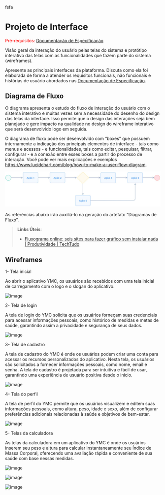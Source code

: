fsfa
# Projeto de Interface

<span style="color:red">Pré-requisitos: <a href="2-Especificação do Projeto.md"> Documentação de Especificação</a></span>

Visão geral da interação do usuário pelas telas do sistema e protótipo interativo das telas com as funcionalidades que fazem parte do sistema (wireframes).

 Apresente as principais interfaces da plataforma. Discuta como ela foi elaborada de forma a atender os requisitos funcionais, não funcionais e histórias de usuário abordados nas <a href="2-Especificação do Projeto.md"> Documentação de Especificação</a>.

## Diagrama de Fluxo

O diagrama apresenta o estudo do fluxo de interação do usuário com o sistema interativo e  muitas vezes sem a necessidade do desenho do design das telas da interface. Isso permite que o design das interações seja bem planejado e gere impacto na qualidade no design do wireframe interativo que será desenvolvido logo em seguida.

O diagrama de fluxo pode ser desenvolvido com “boxes” que possuem internamente a indicação dos principais elementos de interface - tais como menus e acessos - e funcionalidades, tais como editar, pesquisar, filtrar, configurar - e a conexão entre esses boxes a partir do processo de interação. Você pode ver mais explicações e exemplos https://www.lucidchart.com/blog/how-to-make-a-user-flow-diagram.

![Exemplo de Diagrama de Fluxo](img/diagramafluxo2.jpg)

As referências abaixo irão auxiliá-lo na geração do artefato “Diagramas de Fluxo”.

> **Links Úteis**:
> - [Fluxograma online: seis sites para fazer gráfico sem instalar nada | Produtividade | TechTudo](https://www.techtudo.com.br/listas/2019/03/fluxograma-online-seis-sites-para-fazer-grafico-sem-instalar-nada.ghtml)

## Wireframes

1- Tela inicial

Ao abrir o aplicativo YMC, os usuários são recebidos com uma tela inicial de carregamento com o logo e o slogan do aplicativo.

![image](https://github.com/ICEI-PUC-Minas-PMV-ADS/ads-2024-1-e3-proj-mov-t5-pmv-ads-2024-1-e3-proj-pesoperfil/assets/133606402/6f6df9c5-41b6-4912-8fc7-3ed67f92bb59)

2- Tela de login

A tela de login do YMC solicita que os usuários forneçam suas credenciais para acessar informações pessoais, como histórico de medidas e metas de saúde, garantindo assim a privacidade e segurança de seus dados.

![image](https://github.com/ICEI-PUC-Minas-PMV-ADS/ads-2024-1-e3-proj-mov-t5-pmv-ads-2024-1-e3-proj-pesoperfil/assets/133606402/1ccfdafa-7dbf-496c-9346-e5dc3d69d729)

3- Tela de cadastro


A tela de cadastro do YMC é onde os usuários podem criar uma conta para acessar os recursos personalizados do aplicativo. Nesta tela, os usuários são solicitados a fornecer informações pessoais, como nome, email e senha. A tela de cadastro é projetada para ser intuitiva e fácil de usar, garantindo uma experiência de usuário positiva desde o início.

![image](https://github.com/ICEI-PUC-Minas-PMV-ADS/ads-2024-1-e3-proj-mov-t5-pmv-ads-2024-1-e3-proj-pesoperfil/assets/133606402/046444c0-675c-4edb-b9c5-2a8145b86123)

4- Tela do perfil

A tela de perfil do YMC permite que os usuários visualizem e editem suas informações pessoais, como altura, peso, idade e sexo, além de configurar preferências adicionais relacionadas à saúde e objetivos de bem-estar.

![image](https://github.com/ICEI-PUC-Minas-PMV-ADS/ads-2024-1-e3-proj-mov-t5-pmv-ads-2024-1-e3-proj-pesoperfil/assets/133606402/4834278c-93d7-4e5b-9f76-a33702320bde)

5- Telas da calculadora

As telas da calculadora em um aplicativo do YMC é onde os usuários inserem seu peso e altura para calcular instantaneamente seu Índice de Massa Corporal, oferecendo uma avaliação rápida e conveniente de sua saúde com base nessas medidas.

![image](https://github.com/ICEI-PUC-Minas-PMV-ADS/ads-2024-1-e3-proj-mov-t5-pmv-ads-2024-1-e3-proj-pesoperfil/assets/133606402/efc93199-0612-4c15-b46f-56ea2d320159)

![image](https://github.com/ICEI-PUC-Minas-PMV-ADS/ads-2024-1-e3-proj-mov-t5-pmv-ads-2024-1-e3-proj-pesoperfil/assets/133606402/85be9fa5-eecc-43f5-ac3e-2e493530a162)

![image](https://github.com/ICEI-PUC-Minas-PMV-ADS/ads-2024-1-e3-proj-mov-t5-pmv-ads-2024-1-e3-proj-pesoperfil/assets/133606402/3b260334-47fe-4d75-bc7c-622859822b41)
